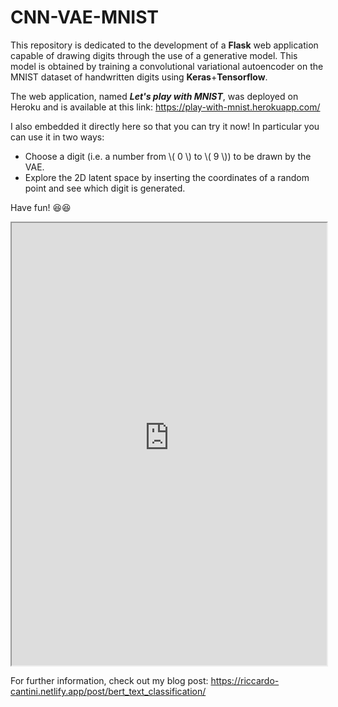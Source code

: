 # CNN-VAE-MNIST

This repository is dedicated to the development of a **Flask** web application capable of drawing digits through the use of a generative model. This model is obtained by training a convolutional variational autoencoder on the MNIST dataset of handwritten digits using **Keras**+**Tensorflow**.

The web application, named ***Let's play with MNIST***, was deployed on Heroku and is available at this link: https://play-with-mnist.herokuapp.com/

I also embedded it directly here so that you can try it now!
In particular you can use it in two ways:
- Choose a digit (i.e. a number from \\( 0 \\) to \\( 9 \\)) to be drawn by the VAE.
- Explore the 2D latent space by inserting the coordinates of a random point and see which digit is generated.

Have fun! :laughing::laughing:

<iframe src="https://play-with-mnist.herokuapp.com/" width="100%" height="708px"></iframe>

For further information, check out my blog post: https://riccardo-cantini.netlify.app/post/bert_text_classification/

